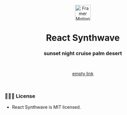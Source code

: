 <p align="center">
  <img src="https://media.istockphoto.com/id/1329515378/pl/wektor/zach%C3%B3d-s%C5%82o%C5%84ca-retro-s%C5%82o%C5%84ce-lat-80-tych-lub-90-tych-t%C5%82o-dla-cyberpunka-dyskoteki-80-s-i.jpg?s=612x612&w=0&k=20&c=amHhtJ1hl4KM34xOLbtlN4sugcAa1YAlYkTh23J5ktE=" width="50" height="50" alt="Framer Motion Icon" />
  
</p>
<h1 align="center">React Synthwave</h1>
<h3 align="center">
sunset night cruise palm desert
</h3>
<br/>
<p align="center">
  <a href="https://www.framer.com?utm_source=motion">
    empty link
  </a>
</p>
<br>

### 👩🏻‍⚖️ License

- React Synthwave is MIT licensed.
